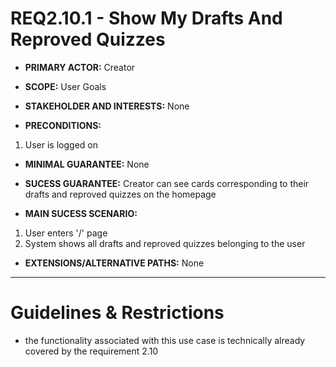 # REQ2.10.1 - Show My Drafts And Reproved Quizzes

- **PRIMARY ACTOR:** Creator

- **SCOPE:** User Goals

- **STAKEHOLDER AND INTERESTS:** None

- **PRECONDITIONS:**
1. User is logged on

- **MINIMAL GUARANTEE:** None

- **SUCESS GUARANTEE:** Creator can see cards corresponding to their drafts and reproved quizzes on the homepage

- **MAIN SUCESS SCENARIO:** 
1. User enters '/' page
2. System shows all drafts and reproved quizzes belonging to the user

- **EXTENSIONS/ALTERNATIVE PATHS:** None

---

# Guidelines & Restrictions

- the functionality associated with this use case is technically already covered by the requirement 2.10